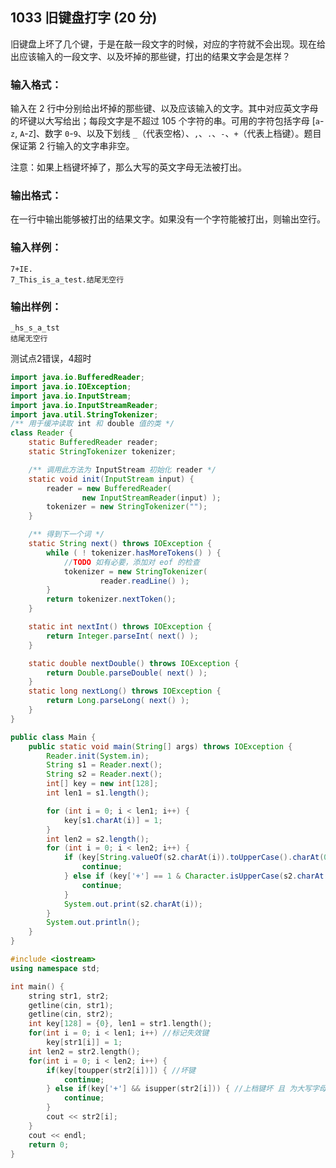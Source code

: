 ## 1033 旧键盘打字 (20 分)

旧键盘上坏了几个键，于是在敲一段文字的时候，对应的字符就不会出现。现在给出应该输入的一段文字、以及坏掉的那些键，打出的结果文字会是怎样？

### 输入格式：

输入在 2 行中分别给出坏掉的那些键、以及应该输入的文字。其中对应英文字母的坏键以大写给出；每段文字是不超过 105 个字符的串。可用的字符包括字母 [`a`-`z`, `A`-`Z`]、数字 `0`-`9`、以及下划线 `_`（代表空格）、`,`、`.`、`-`、`+`（代表上档键）。题目保证第 2 行输入的文字串非空。

注意：如果上档键坏掉了，那么大写的英文字母无法被打出。

### 输出格式：

在一行中输出能够被打出的结果文字。如果没有一个字符能被打出，则输出空行。

### 输入样例：

```in
7+IE.
7_This_is_a_test.结尾无空行
```

### 输出样例：

```out
_hs_s_a_tst
结尾无空行
```

测试点2错误，4超时

```java
import java.io.BufferedReader;
import java.io.IOException;
import java.io.InputStream;
import java.io.InputStreamReader;
import java.util.StringTokenizer;
/** 用于缓冲读取 int 和 double 值的类 */
class Reader {
    static BufferedReader reader;
    static StringTokenizer tokenizer;

    /** 调用此方法为 InputStream 初始化 reader */
    static void init(InputStream input) {
        reader = new BufferedReader(
                new InputStreamReader(input) );
        tokenizer = new StringTokenizer("");
    }

    /** 得到下一个词 */
    static String next() throws IOException {
        while ( ! tokenizer.hasMoreTokens() ) {
            //TODO 如有必要，添加对 eof 的检查
            tokenizer = new StringTokenizer(
                    reader.readLine() );
        }
        return tokenizer.nextToken();
    }

    static int nextInt() throws IOException {
        return Integer.parseInt( next() );
    }

    static double nextDouble() throws IOException {
        return Double.parseDouble( next() );
    }
    static long nextLong() throws IOException {
        return Long.parseLong( next() );
    }
}

public class Main {
    public static void main(String[] args) throws IOException {
        Reader.init(System.in);
        String s1 = Reader.next();
        String s2 = Reader.next();
        int[] key = new int[128];
        int len1 = s1.length();

        for (int i = 0; i < len1; i++) {
            key[s1.charAt(i)] = 1;
        }
        int len2 = s2.length();
        for (int i = 0; i < len2; i++) {
            if (key[String.valueOf(s2.charAt(i)).toUpperCase().charAt(0)] == 1){
                continue;
            } else if (key['+'] == 1 & Character.isUpperCase(s2.charAt(i))){
                continue;
            }
            System.out.print(s2.charAt(i));
        }
        System.out.println();
    }
}
```



```c++
#include <iostream>
using namespace std;

int main() {
	string str1, str2;
	getline(cin, str1);
	getline(cin, str2);
	int key[128] = {0}, len1 = str1.length();
	for(int i = 0; i < len1; i++) //标记失效键 
		key[str1[i]] = 1;
	int len2 = str2.length();
	for(int i = 0; i < len2; i++) {
		if(key[toupper(str2[i])]) { //坏键 
			continue;
		} else if(key['+'] && isupper(str2[i])) { //上档键坏 且 为大写字母 
			continue; 
		}
		cout << str2[i];
	} 
	cout << endl; 
	return 0;
}
```

